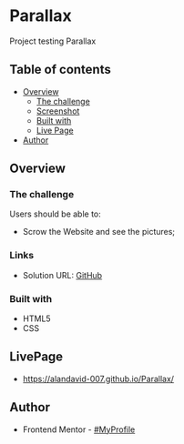 # Parallax
Project testing Parallax

## Table of contents

- [Overview](#overview)
  - [The challenge](#the-challenge)
  - [Screenshot](#screenshot)
  - [Built with](#built-with)
  - [Live Page](#LivePage)
- [Author](#author)

## Overview

### The challenge

Users should be able to:

* Scrow the Website and see the pictures;

### Links

- Solution URL: [GitHub](https://github.com/AlanDavid-007/Parallax)

### Built with

- HTML5
- CSS

## LivePage
- https://alandavid-007.github.io/Parallax/
## Author

- Frontend Mentor - [#MyProfile](https://www.frontendmentor.io/profile/AlanDavid-007)
